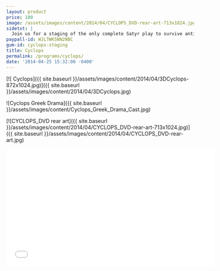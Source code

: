 ```yaml
---
layout: product
price: 100
image: /assets/images/content/2014/04/CYCLOPS_DVD-rear-art-713x1024.jpg
sidetxt: |
  Join us for a staging of the only complete Satyr play to survive antiquity. Translated by Peter D. Arnott into English from the original Greek, Euripides ludicrous comedy is brought to life with marionettes which preserve the effect of classical masks. DVD Available for $100
paypall-id: WJLTWK5NN2NBC
gum-id: cyclops-staging
title: Cyclops
permalink: /programs/cyclops/
date: '2014-04-25 15:32:06 -0400'
---
```


[![ Cyclops]({{ site.baseurl }}/assets/images/content/2014/04/3DCyclops-872x1024.jpg)]({{ site.baseurl }}/assets/images/content/2014/04/3DCyclops.jpg)

![Cyclops Greek Drama]({{ site.baseurl }}/assets/images/content/Cyclops_Greek_Drama_Cast.jpg)

[![CYCLOPS_DVD rear art]({{ site.baseurl }}/assets/images/content/2014/04/CYCLOPS_DVD-rear-art-713x1024.jpg)]({{ site.baseurl }}/assets/images/content/2014/04/CYCLOPS_DVD-rear-art.jpg)

<iframe src="//www.youtube.com/embed/NUMJQ9ILtr4?rel=0&amp;modestbranding=1&amp;autohide=1" class="yt" width="560" height="315" frameborder="0" allowfullscreen="allowfullscreen"></iframe>
